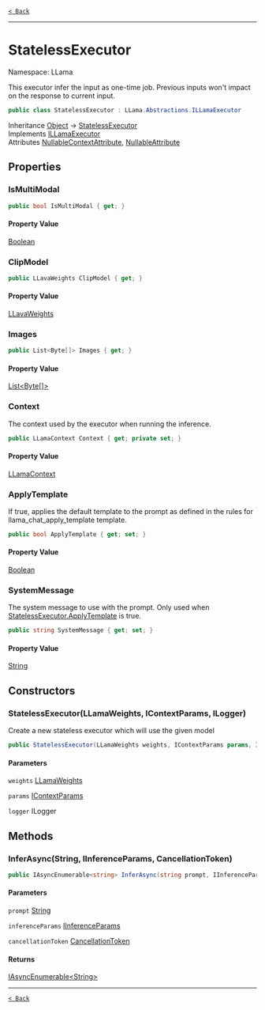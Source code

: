 [`< Back`](./)

---

# StatelessExecutor

Namespace: LLama

This executor infer the input as one-time job. Previous inputs won't impact on the 
 response to current input.

```csharp
public class StatelessExecutor : LLama.Abstractions.ILLamaExecutor
```

Inheritance [Object](https://docs.microsoft.com/en-us/dotnet/api/system.object) → [StatelessExecutor](./llama.statelessexecutor.md)<br>
Implements [ILLamaExecutor](./llama.abstractions.illamaexecutor.md)<br>
Attributes [NullableContextAttribute](https://docs.microsoft.com/en-us/dotnet/api/system.runtime.compilerservices.nullablecontextattribute), [NullableAttribute](https://docs.microsoft.com/en-us/dotnet/api/system.runtime.compilerservices.nullableattribute)

## Properties

### **IsMultiModal**

```csharp
public bool IsMultiModal { get; }
```

#### Property Value

[Boolean](https://docs.microsoft.com/en-us/dotnet/api/system.boolean)<br>

### **ClipModel**

```csharp
public LLavaWeights ClipModel { get; }
```

#### Property Value

[LLavaWeights](./llama.llavaweights.md)<br>

### **Images**

```csharp
public List<Byte[]> Images { get; }
```

#### Property Value

[List&lt;Byte[]&gt;](https://docs.microsoft.com/en-us/dotnet/api/system.collections.generic.list-1)<br>

### **Context**

The context used by the executor when running the inference.

```csharp
public LLamaContext Context { get; private set; }
```

#### Property Value

[LLamaContext](./llama.llamacontext.md)<br>

### **ApplyTemplate**

If true, applies the default template to the prompt as defined in the rules for llama_chat_apply_template template.

```csharp
public bool ApplyTemplate { get; set; }
```

#### Property Value

[Boolean](https://docs.microsoft.com/en-us/dotnet/api/system.boolean)<br>

### **SystemMessage**

The system message to use with the prompt. Only used when [StatelessExecutor.ApplyTemplate](./llama.statelessexecutor.md#applytemplate) is true.

```csharp
public string SystemMessage { get; set; }
```

#### Property Value

[String](https://docs.microsoft.com/en-us/dotnet/api/system.string)<br>

## Constructors

### **StatelessExecutor(LLamaWeights, IContextParams, ILogger)**

Create a new stateless executor which will use the given model

```csharp
public StatelessExecutor(LLamaWeights weights, IContextParams params, ILogger logger)
```

#### Parameters

`weights` [LLamaWeights](./llama.llamaweights.md)<br>

`params` [IContextParams](./llama.abstractions.icontextparams.md)<br>

`logger` ILogger<br>

## Methods

### **InferAsync(String, IInferenceParams, CancellationToken)**

```csharp
public IAsyncEnumerable<string> InferAsync(string prompt, IInferenceParams inferenceParams, CancellationToken cancellationToken)
```

#### Parameters

`prompt` [String](https://docs.microsoft.com/en-us/dotnet/api/system.string)<br>

`inferenceParams` [IInferenceParams](./llama.abstractions.iinferenceparams.md)<br>

`cancellationToken` [CancellationToken](https://docs.microsoft.com/en-us/dotnet/api/system.threading.cancellationtoken)<br>

#### Returns

[IAsyncEnumerable&lt;String&gt;](https://docs.microsoft.com/en-us/dotnet/api/system.collections.generic.iasyncenumerable-1)<br>

---

[`< Back`](./)
